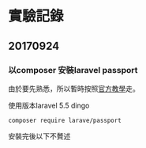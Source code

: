 # 實驗記錄

## 20170924

### 以composer 安裝laravel passport

由於要先熟悉，所以暫時按照[官方教學](https://laravel.com/docs/5.5/passport "API Authentication (Passport) - Laravel - The PHP Framework For Web Artisans")走。

使用版本laravel 5.5
dingo
```
composer require larave/passport
```
安裝完後以下不贅述